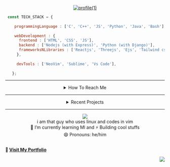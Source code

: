 <!--
**amitanshusahu/amitanshusahu** is a ✨ _special_ ✨ repository because its `README.md` (this file) appears on your GitHub profile.

Here are some ideas to get you started:

- 🔭 I’m currently working on react
- 🌱 I’m currently learning ...
- 👯 I’m looking to collaborate on ...
- 🤔 I’m looking for help with ...
- 💬 Ask me about ...
- 📫 How to reach me: ...
- 😄 Pronouns: ...
- ⚡ Fun fact: ...
-->
<div align="center" title="designed by the ⚡ Amitanshu Sahu">

[![profile(1)](https://user-images.githubusercontent.com/83657737/220822264-089283cc-17cc-41a9-8dd0-21628768794c.png)](https://github.com/amitanshusahu)

</div>

```javascript
 const TECH_STACK = {
 
    programmingLanguage : ['C', 'C++', 'JS', 'Python', 'Java', 'Bash'],
    
    webDevelopment : {
      frontend : ['HTML', 'CSS', 'JS'],
      backend : ['Nodejs (with Express)', 'Python (with Django)'],
      frameworksNLibraries : ['Reactjs', 'Threejs', 'Ejs', 'Tailwind css', 'Bootstrap'],
     },
     
     devTools : ['NeoVim', 'Sublime', 'Vs Code'],
     
   };
```
---

<div align="center"> 
  
  <details> <summary> How To Reach Me </summary>
    <br>
    too lazy to update this
  </details>
  
 --- 
  
  <details> <summary> Recent Projects </summary>
    <br>
    see pinned ones for the projects :)
  </details>
  
---  
<!-- ![](https://github-readme-stats.vercel.app/api?username=amitanshusahu&theme=buefy&hide_border=false&include_all_commits=false&count_private=false) -->
![](https://github-readme-streak-stats.herokuapp.com/?user=amitanshusahu&theme=buefy&hide_border=false)
<br> i am that guy who uses linux and codes in vim <br>
🌱 I’m currently learning Ml and ⚡ Building cool stuffs <br>
😄 Pronouns: he/him <br>
</div>

<div align="left"> 
  
  <br><b>🧿  [ Visit My Portfolio ](https://github.com/amitanshusahu/amitanshusahu/edit/master/README.md) </b>
  
</div>

<div align="right"> 
  
  [![](https://visitcount.itsvg.in/api?id=amitanshusahu&icon=6&color=0)](https://visitcount.itsvg.in)
  
</div>
 
